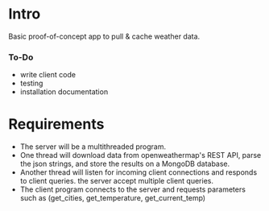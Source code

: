 # Intro

Basic proof-of-concept app to pull & cache weather data.

### To-Do

- write client code
- testing
- installation documentation

# Requirements

- The server will be a multithreaded program.
- One thread will download data from openweathermap's REST API, parse the json strings, and store the results on a MongoDB database.
- Another thread will listen for incoming client connections and responds to client queries. the server accept multiple client queries.
- The client program connects to the server and requests parameters such as (get_cities, get_temperature, get_current_temp)